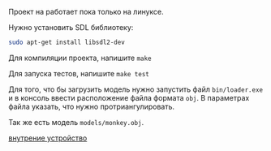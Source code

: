 Проект на работает пока только на линуксе.

Нужно установить SDL библиотеку:
```bash
sudo apt-get install libsdl2-dev
```

Для компиляции проекта, напишите `make`

Для запуска тестов, напишите `make test`

Для того, что бы загрузить модель нужно запустить файл `bin/loader.exe` и в консоль ввести расположение файла формата `obj`. В параметрах файла указать, что нужно протриангулировать.

Так же есть модель `models/monkey.obj`.

[внутрение устройство](./requirement/README.md)